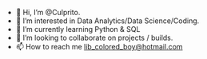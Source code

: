 - 👋 Hi, I’m @Culprito.
- 👀 I’m interested in Data Analytics/Data Science/Coding.
- 🌱 I’m currently learning Python & SQL
- 💞️ I’m looking to collaborate on projects / builds.
- 📫 How to reach me lib_colored_boy@hotmail.com

<!---
Culprito/Culprito is a ✨ special ✨ repository because its `README.md` (this file) appears on your GitHub profile.
You can click the Preview link to take a look at your changes.
--->

